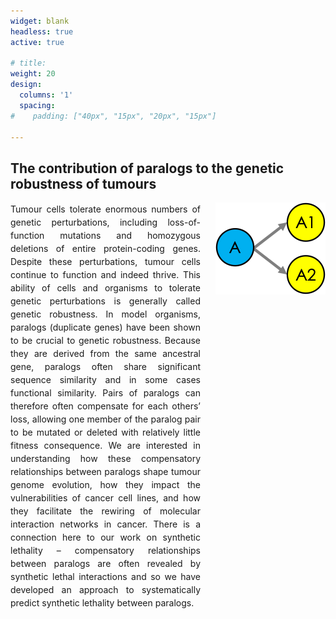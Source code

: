```yaml
---
widget: blank
headless: true
active: true

# title: 
weight: 20  
design:
  columns: '1'
  spacing:
#    padding: ["40px", "15px", "20px", "15px"]

---
```


<div class="card-simple view-card">
  <h2>
    The contribution of paralogs to the genetic robustness of tumours
  </h2>
  <img align="right" src="Paralogs.png" />
  <p style="line-height:1.5; padding-right:200px"; align="justify">
    Tumour cells tolerate enormous numbers of genetic perturbations, including loss-of-function mutations and homozygous deletions of entire protein-coding genes. Despite these perturbations, tumour cells continue to function and indeed thrive. This ability of cells and organisms to tolerate genetic perturbations is generally called genetic robustness. In model organisms, paralogs (duplicate genes) have been shown to be crucial to genetic robustness. Because they are derived from the same ancestral gene, paralogs often share significant sequence similarity and in some cases functional similarity. Pairs of paralogs can therefore often compensate for each others’ loss, allowing one member of the paralog pair to be mutated or deleted with relatively little fitness consequence. We are interested in understanding how these compensatory relationships between paralogs shape tumour genome evolution, how they impact the vulnerabilities of cancer cell lines, and how they facilitate the rewiring of molecular interaction networks in cancer. There is a connection here to our work on synthetic lethality – compensatory relationships between paralogs are often revealed by synthetic lethal interactions and so we have developed an approach to systematically predict synthetic lethality between paralogs.
    </p>
</div>